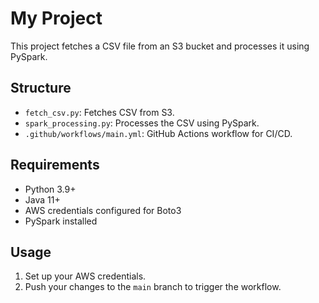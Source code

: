 # My Project

This project fetches a CSV file from an S3 bucket and processes it using PySpark.

## Structure

- `fetch_csv.py`: Fetches CSV from S3.
- `spark_processing.py`: Processes the CSV using PySpark.
- `.github/workflows/main.yml`: GitHub Actions workflow for CI/CD.

## Requirements

- Python 3.9+
- Java 11+
- AWS credentials configured for Boto3
- PySpark installed

## Usage

1. Set up your AWS credentials.
2. Push your changes to the `main` branch to trigger the workflow.
